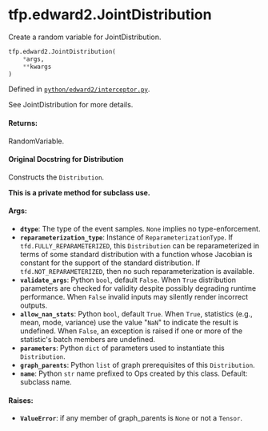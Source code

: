<div itemscope itemtype="http://developers.google.com/ReferenceObject">
<meta itemprop="name" content="tfp.edward2.JointDistribution" />
<meta itemprop="path" content="Stable" />
</div>

# tfp.edward2.JointDistribution

Create a random variable for JointDistribution.

``` python
tfp.edward2.JointDistribution(
    *args,
    **kwargs
)
```



Defined in [`python/edward2/interceptor.py`](https://github.com/tensorflow/probability/tree/master/tensorflow_probability/python/edward2/interceptor.py).

<!-- Placeholder for "Used in" -->

See JointDistribution for more details.

#### Returns:

  RandomVariable.

#### Original Docstring for Distribution

Constructs the `Distribution`.

**This is a private method for subclass use.**


#### Args:

* <b>`dtype`</b>: The type of the event samples. `None` implies no type-enforcement.
* <b>`reparameterization_type`</b>: Instance of `ReparameterizationType`.
  If `tfd.FULLY_REPARAMETERIZED`, this
  `Distribution` can be reparameterized in terms of some standard
  distribution with a function whose Jacobian is constant for the support
  of the standard distribution. If `tfd.NOT_REPARAMETERIZED`,
  then no such reparameterization is available.
* <b>`validate_args`</b>: Python `bool`, default `False`. When `True` distribution
  parameters are checked for validity despite possibly degrading runtime
  performance. When `False` invalid inputs may silently render incorrect
  outputs.
* <b>`allow_nan_stats`</b>: Python `bool`, default `True`. When `True`, statistics
  (e.g., mean, mode, variance) use the value "`NaN`" to indicate the
  result is undefined. When `False`, an exception is raised if one or
  more of the statistic's batch members are undefined.
* <b>`parameters`</b>: Python `dict` of parameters used to instantiate this
  `Distribution`.
* <b>`graph_parents`</b>: Python `list` of graph prerequisites of this
  `Distribution`.
* <b>`name`</b>: Python `str` name prefixed to Ops created by this class. Default:
  subclass name.


#### Raises:

* <b>`ValueError`</b>: if any member of graph_parents is `None` or not a `Tensor`.